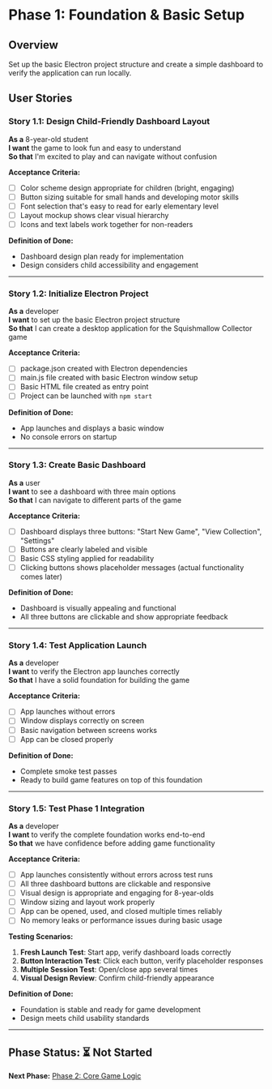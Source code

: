# Phase 1: Foundation & Basic Setup

## Overview

Set up the basic Electron project structure and create a simple dashboard to verify the application can run locally.

## User Stories

### Story 1.1: Design Child-Friendly Dashboard Layout

**As a** 8-year-old student  
**I want** the game to look fun and easy to understand  
**So that** I'm excited to play and can navigate without confusion

**Acceptance Criteria:**

- [ ] Color scheme design appropriate for children (bright, engaging)
- [ ] Button sizing suitable for small hands and developing motor skills
- [ ] Font selection that's easy to read for early elementary level
- [ ] Layout mockup shows clear visual hierarchy
- [ ] Icons and text labels work together for non-readers

**Definition of Done:**

- Dashboard design plan ready for implementation
- Design considers child accessibility and engagement

---

### Story 1.2: Initialize Electron Project

**As a** developer  
**I want** to set up the basic Electron project structure  
**So that** I can create a desktop application for the Squishmallow Collector game

**Acceptance Criteria:**

- [ ] package.json created with Electron dependencies
- [ ] main.js file created with basic Electron window setup
- [ ] Basic HTML file created as entry point
- [ ] Project can be launched with `npm start`

**Definition of Done:**

- App launches and displays a basic window
- No console errors on startup

---

### Story 1.3: Create Basic Dashboard

**As a** user  
**I want** to see a dashboard with three main options  
**So that** I can navigate to different parts of the game

**Acceptance Criteria:**

- [ ] Dashboard displays three buttons: "Start New Game", "View Collection", "Settings"
- [ ] Buttons are clearly labeled and visible
- [ ] Basic CSS styling applied for readability
- [ ] Clicking buttons shows placeholder messages (actual functionality comes later)

**Definition of Done:**

- Dashboard is visually appealing and functional
- All three buttons are clickable and show appropriate feedback

---

### Story 1.4: Test Application Launch

**As a** developer  
**I want** to verify the Electron app launches correctly  
**So that** I have a solid foundation for building the game

**Acceptance Criteria:**

- [ ] App launches without errors
- [ ] Window displays correctly on screen
- [ ] Basic navigation between screens works
- [ ] App can be closed properly

**Definition of Done:**

- Complete smoke test passes
- Ready to build game features on top of this foundation

---

### Story 1.5: Test Phase 1 Integration

**As a** developer  
**I want** to verify the complete foundation works end-to-end  
**So that** we have confidence before adding game functionality

**Acceptance Criteria:**

- [ ] App launches consistently without errors across test runs
- [ ] All three dashboard buttons are clickable and responsive
- [ ] Visual design is appropriate and engaging for 8-year-olds
- [ ] Window sizing and layout work properly
- [ ] App can be opened, used, and closed multiple times reliably
- [ ] No memory leaks or performance issues during basic usage

**Testing Scenarios:**

1. **Fresh Launch Test**: Start app, verify dashboard loads correctly
2. **Button Interaction Test**: Click each button, verify placeholder responses
3. **Multiple Session Test**: Open/close app several times
4. **Visual Design Review**: Confirm child-friendly appearance

**Definition of Done:**

- Foundation is stable and ready for game development
- Design meets child usability standards

---

## Phase Status: ⏳ Not Started

**Next Phase:** [Phase 2: Core Game Logic](./phase-2-core-game.md)
